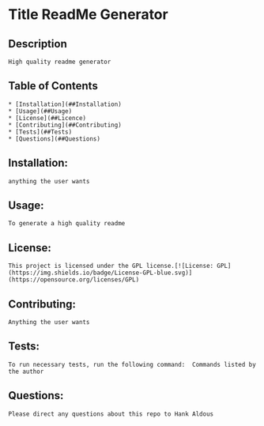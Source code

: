 # Title  ReadMe Generator

  ## Description  
    High quality readme generator

  ## Table of Contents
    * [Installation](##Installation)
    * [Usage](##Usage)
    * [License](##Licence)
    * [Contributing](##Contributing)
    * [Tests](##Tests)
    * [Questions](##Questions)

  
  ## Installation:
    anything the user wants

  ## Usage:
    To generate a high quality readme

  ## License:
    This project is licensed under the GPL license.[![License: GPL](https://img.shields.io/badge/License-GPL-blue.svg)](https://opensource.org/licenses/GPL)
  
  ## Contributing:  
    Anything the user wants

  ## Tests:
    To run necessary tests, run the following command:  Commands listed by the author

  ## Questions: 
    Please direct any questions about this repo to Hank Aldous
        
